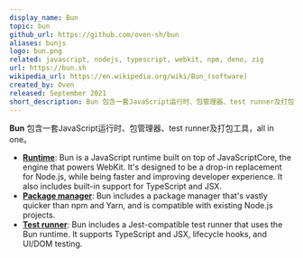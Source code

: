 ```yaml
---
display_name: Bun
topic: bun
github_url: https://github.com/oven-sh/bun
aliases: bunjs
logo: bun.png
related: javascript, nodejs, typescript, webkit, npm, deno, zig
url: https://bun.sh
wikipedia_url: https://en.wikipedia.org/wiki/Bun_(software)
created_by: Oven
released: September 2021
short_description: Bun 包含一套JavaScript运行时、包管理器、test runner及打包工具，all in one。
---
```


**Bun** 包含一套JavaScript运行时、包管理器、test runner及打包工具，all in one。

-   [**Runtime**](https://bun.sh/docs/cli/run): Bun is a JavaScript runtime built on top of JavaScriptCore, the engine that powers WebKit. It's designed to be a drop-in replacement for Node.js, while being faster and improving developer experience. It also includes built-in support for TypeScript and JSX.
-   [**Package manager**](https://bun.sh/docs/cli/install): Bun includes a package manager that's vastly quicker than npm and Yarn, and is compatible with existing Node.js projects.
-   [**Test runner**](https://bun.sh/docs/cli/test): Bun includes a Jest-compatible test runner that uses the Bun runtime. It supports TypeScript and JSX, lifecycle hooks, and UI/DOM testing.
